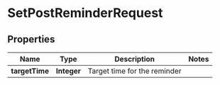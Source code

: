

# SetPostReminderRequest


## Properties

| Name | Type | Description | Notes |
|------------ | ------------- | ------------- | -------------|
|**targetTime** | **Integer** | Target time for the reminder |  |




